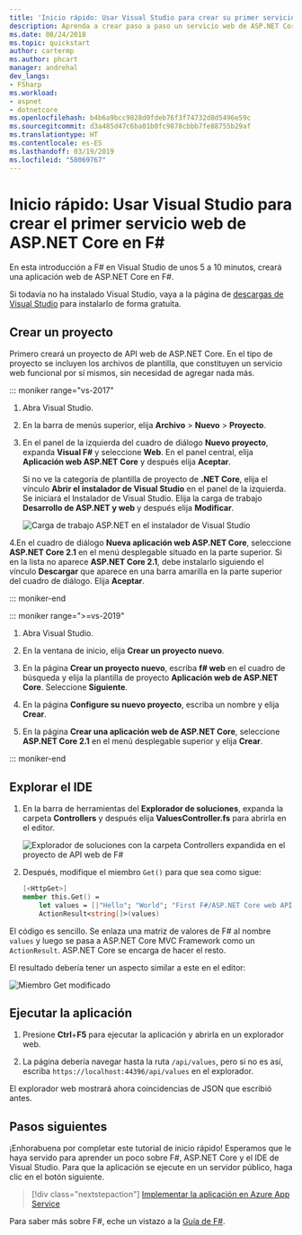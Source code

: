 ```yaml
---
title: 'Inicio rápido: Usar Visual Studio para crear su primer servicio web de ASP.NET Core en F#'
description: Aprenda a crear paso a paso un servicio web de ASP.NET Core en Visual Studio con F#.
ms.date: 08/24/2018
ms.topic: quickstart
author: cartermp
ms.author: phcart
manager: andrehal
dev_langs:
- FSharp
ms.workload:
- aspnet
- dotnetcore
ms.openlocfilehash: b4b6a9bcc9828d0fdeb76f3f74732d8d5496e59c
ms.sourcegitcommit: d3a485d47c6ba01b0fc9878cbbb7fe88755b29af
ms.translationtype: HT
ms.contentlocale: es-ES
ms.lasthandoff: 03/19/2019
ms.locfileid: "58069767"
---
```

# <a name="quickstart-use-visual-studio-to-create-your-first-aspnet-core-web-service-in-f"></a>Inicio rápido: Usar Visual Studio para crear el primer servicio web de ASP.NET Core en F\#

En esta introducción a F# en Visual Studio de unos 5 a 10 minutos, creará una aplicación web de ASP.NET Core en F#.

Si todavía no ha instalado Visual Studio, vaya a la página de [descargas de Visual Studio](https://visualstudio.microsoft.com/downloads/?utm_medium=microsoft&utm_source=docs.microsoft.com&utm_campaign=inline+link&utm_content=download+vs2017) para instalarlo de forma gratuita.

## <a name="create-a-project"></a>Crear un proyecto

Primero creará un proyecto de API web de ASP.NET Core. En el tipo de proyecto se incluyen los archivos de plantilla, que constituyen un servicio web funcional por sí mismos, sin necesidad de agregar nada más.

::: moniker range="vs-2017"

1. Abra Visual Studio.

2. En la barra de menús superior, elija **Archivo** > **Nuevo** > **Proyecto**.

3. En el panel de la izquierda del cuadro de diálogo **Nuevo proyecto**, expanda **Visual F#** y seleccione **Web**. En el panel central, elija **Aplicación web ASP.NET Core** y después elija **Aceptar**.

     Si no ve la categoría de plantilla de proyecto de **.NET Core**, elija el vínculo **Abrir el instalador de Visual Studio** en el panel de la izquierda. Se iniciará el Instalador de Visual Studio. Elija la carga de trabajo **Desarrollo de ASP.NET y web** y después elija **Modificar**.

     ![Carga de trabajo ASP.NET en el instalador de Visual Studio](../ide/media/quickstart-aspnet-workload.png)

4.En el cuadro de diálogo **Nueva aplicación web ASP.NET Core**, seleccione **ASP.NET Core 2.1** en el menú desplegable situado en la parte superior. Si en la lista no aparece **ASP.NET Core 2.1**, debe instalarlo siguiendo el vínculo **Descargar** que aparece en una barra amarilla en la parte superior del cuadro de diálogo. Elija **Aceptar**.

::: moniker-end

::: moniker range=">=vs-2019"

1. Abra Visual Studio.

2. En la ventana de inicio, elija **Crear un proyecto nuevo**.

3. En la página **Crear un proyecto nuevo**, escriba **f# web** en el cuadro de búsqueda y elija la plantilla de proyecto **Aplicación web de ASP.NET Core**. Seleccione **Siguiente**.

4. En la página **Configure su nuevo proyecto**, escriba un nombre y elija **Crear**.

5. En la página **Crear una aplicación web de ASP.NET Core**, seleccione **ASP.NET Core 2.1** en el menú desplegable superior y elija **Crear**.

::: moniker-end

## <a name="explore-the-ide"></a>Explorar el IDE

1. En la barra de herramientas del **Explorador de soluciones**, expanda la carpeta **Controllers** y después elija **ValuesController.fs** para abrirla en el editor.

   ![Explorador de soluciones con la carpeta Controllers expandida en el proyecto de API web de F#](../ide/media/hello-world-fs-sln-explorer.png)

2. Después, modifique el miembro `Get()` para que sea como sigue:

   ```fsharp
   [<HttpGet>]
   member this.Get() =
       let values = [|"Hello"; "World"; "First F#/ASP.NET Core web API!"|]
       ActionResult<string[]>(values)
   ```

El código es sencillo. Se enlaza una matriz de valores de F# al nombre `values` y luego se pasa a ASP.NET Core MVC Framework como un `ActionResult`. ASP.NET Core se encarga de hacer el resto.

El resultado debería tener un aspecto similar a este en el editor:

![Miembro Get modificado](../ide/media/hello-world-fs-get-member.png)

## <a name="run-the-application"></a>Ejecutar la aplicación

1. Presione **Ctrl**+**F5** para ejecutar la aplicación y abrirla en un explorador web.

2. La página debería navegar hasta la ruta `/api/values`, pero si no es así, escriba `https://localhost:44396/api/values` en el explorador.

El explorador web mostrará ahora coincidencias de JSON que escribió antes.

## <a name="next-steps"></a>Pasos siguientes

¡Enhorabuena por completar este tutorial de inicio rápido! Esperamos que le haya servido para aprender un poco sobre F#, ASP.NET Core y el IDE de Visual Studio. Para que la aplicación se ejecute en un servidor público, haga clic en el botón siguiente.

> [!div class="nextstepaction"]
> [Implementar la aplicación en Azure App Service](../deployment/quickstart-deploy-to-azure.md)

Para saber más sobre F#, eche un vistazo a la [Guía de F#](/dotnet/fsharp/index).